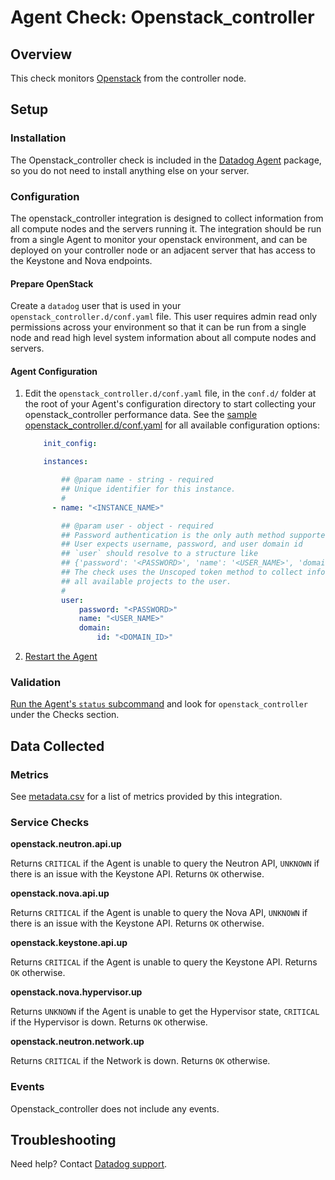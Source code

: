 # Agent Check: Openstack_controller

## Overview

This check monitors [Openstack][1] from the controller node.

## Setup
### Installation

The Openstack_controller check is included in the [Datadog Agent][2] package, so you do not need to install anything else on your server.

### Configuration

The openstack_controller integration is designed to collect information from all compute nodes and the servers running it. The integration should be run from a single Agent to monitor your openstack environment, and can be deployed on your controller node or an adjacent server that has access to the Keystone and Nova endpoints.

#### Prepare OpenStack

Create a `datadog` user that is used in your `openstack_controller.d/conf.yaml` file. This user requires admin read only permissions across your environment so that it can be run from a single node and read high level system information about all compute nodes and servers.

#### Agent Configuration

1. Edit the `openstack_controller.d/conf.yaml` file, in the `conf.d/` folder at the root of your Agent's configuration directory to start collecting your openstack_controller performance data. See the [sample openstack_controller.d/conf.yaml][2] for all available configuration options:

    ```yaml
        init_config:

        instances:

            ## @param name - string - required
            ## Unique identifier for this instance.
            #
          - name: "<INSTANCE_NAME>"

            ## @param user - object - required
            ## Password authentication is the only auth method supported
            ## User expects username, password, and user domain id
            ## `user` should resolve to a structure like
            ## {'password': '<PASSWORD>', 'name': '<USER_NAME>', 'domain': {'id': '<DOMAIN_ID>'}}
            ## The check uses the Unscoped token method to collect information about
            ## all available projects to the user.
            #
            user:
                password: "<PASSWORD>"
                name: "<USER_NAME>"
                domain:
                    id: "<DOMAIN_ID>"
    ```

2. [Restart the Agent][3]

### Validation

[Run the Agent's `status` subcommand][4] and look for `openstack_controller` under the Checks section.

## Data Collected

### Metrics

See [metadata.csv][5] for a list of metrics provided by this integration.

### Service Checks
**openstack.neutron.api.up**

Returns `CRITICAL` if the Agent is unable to query the Neutron API, `UNKNOWN` if there is an issue with the Keystone API. Returns `OK` otherwise.

**openstack.nova.api.up**

Returns `CRITICAL` if the Agent is unable to query the Nova API, `UNKNOWN` if there is an issue with the Keystone API. Returns `OK` otherwise.

**openstack.keystone.api.up**

Returns `CRITICAL` if the Agent is unable to query the Keystone API. Returns `OK` otherwise.

**openstack.nova.hypervisor.up**

Returns `UNKNOWN` if the Agent is unable to get the Hypervisor state, `CRITICAL` if the Hypervisor is down. Returns `OK` otherwise.

**openstack.neutron.network.up**

Returns `CRITICAL` if the Network is down. Returns `OK` otherwise.


### Events

Openstack_controller does not include any events.

## Troubleshooting

Need help? Contact [Datadog support][6].

[1]: https://www.openstack.org
[2]: https://github.com/DataDog/integrations-core/blob/master/openstack_controller/datadog_checks/openstack_controller/data/conf.yaml.example
[3]: https://docs.datadoghq.com/agent/guide/agent-commands/?tab=agentv6#start-stop-and-restart-the-agent
[4]: https://docs.datadoghq.com/agent/guide/agent-commands/?tab=agentv6#agent-status-and-information
[5]: https://github.com/DataDog/integrations-core/blob/master/openstack_controller/metadata.csv
[6]: https://docs.datadoghq.com/help
